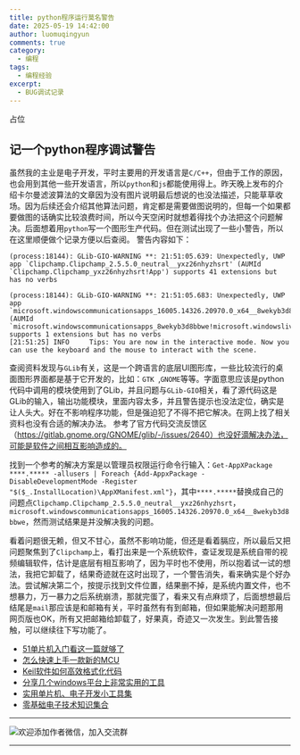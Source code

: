 ```yaml
---
title: python程序运行莫名警告
date: 2025-05-19 14:42:00
author: luomuqingyun
comments: true
category:
  - 编程
tags:
  - 编程经验
excerpt:
  - BUG调试记录
---
```

占位
## 记一个python程序调试警告
虽然我的主业是电子开发，平时主要用的开发语言是`C/C++`，但由于工作的原因，也会用到其他一些开发语言，所以`python`和`js`都能使用得上。昨天晚上发布的介绍卡尔曼滤波算法的文章因为没有图片说明最后想说的也没法描述，只能草草收场。因为后续还会介绍其他算法问题，肯定都是需要做图说明的，但每一个如果都要做图的话确实比较浪费时间，所以今天空闲时就想着得找个办法把这个问题解决。后面想着用`python`写一个图形生产代码。但在测试出现了一些小警告，所以在这里顺便做个记录方便以后查阅。
警告内容如下：
```
(process:18144): GLib-GIO-WARNING **: 21:51:05.639: Unexpectedly, UWP app `Clipchamp.Clipchamp_2.5.5.0_neutral__yxz26nhyzhsrt' (AUMId `Clipchamp.Clipchamp_yxz26nhyzhsrt!App') supports 41 extensions but has no verbs

(process:18144): GLib-GIO-WARNING **: 21:51:05.683: Unexpectedly, UWP app `microsoft.windowscommunicationsapps_16005.14326.20970.0_x64__8wekyb3d8bbwe' (AUMId `microsoft.windowscommunicationsapps_8wekyb3d8bbwe!microsoft.windowslive.mail') supports 1 extensions but has no verbs
[21:51:25] INFO     Tips: You are now in the interactive mode. Now you can use the keyboard and the mouse to interact with the scene. 

```
查阅资料发现与`GLib`有关，这是一个跨语言的底层UI图形库，一些比较流行的桌面图形界面都是基于它开发的，比如：`GTK `,`GNOME`等等。字面意思应该是python代码中调用的模块使用到了GLib，并且问题与`GLib-GIO`相关，看了源代码这是GLib的输入，输出功能模块，里面内容太多，并且警告提示也没法定位，确实是让人头大。好在不影响程序功能，但是强迫犯了不得不把它解决。在网上找了相关资料也没有合适的解决办法。
参考了官方代码交流反馈区（https://gitlab.gnome.org/GNOME/glib/-/issues/2640）也没好滴解决办法，可能是软件之间相互影响造成的。

找到一个参考的解决方案是以管理员权限运行命令行输入：`Get-AppXPackage ****.***** -allusers | Foreach {Add-AppxPackage -DisableDevelopmentMode -Register "$($_.InstallLocation)\AppXManifest.xml"}`，其中`****.*****`替换成自己的问题点`Clipchamp.Clipchamp_2.5.5.0_neutral__yxz26nhyzhsrt`，`microsoft.windowscommunicationsapps_16005.14326.20970.0_x64__8wekyb3d8bbwe`，然而测试结果是并没解决我的问题。

看着问题很无赖，但又不甘心，虽然不影响功能，但还是看着膈应，所以最后又把问题聚焦到了`Clipchamp`上，看打出来是一个系统软件，查证发现是系统自带的视频编辑软件，估计是底层有相互影响了，因为平时也不使用，所以抱着试一试的想法，我把它卸载了，结果奇迹就在这时出现了，一个警告消失，看来确实是个好办法。尝试解决第二个，按提示找到文件位置，结果删不掉，是系统内置文件，也不想暴力，万一暴力之后系统崩溃，那就完蛋了，看来又有点麻烦了，后面想想最后结尾是`mail`那应该是和邮箱有关，平时虽然有有到邮箱，但如果能解决问题那用网页版也OK，所有又把邮箱给卸载了，好果真，奇迹又一次发生。到此警告接触，可以继续往下写功能了。

- [51单片机入门看这一篇就够了](https://mp.weixin.qq.com/s?__biz=MzI1OTQ4MTg4Ng==&mid=2247485523&idx=1&sn=b7fcd1b86e2467d6f03b1a520c39bb06&chksm=ea790022dd0e893452c4994fa16d63111b16d9878c303712f695b58b7af360b7b18c1ed4b201&token=1711068967&lang=zh_CN#rd)
- [怎么快速上手一款新的MCU](https://mp.weixin.qq.com/s?__biz=MzI1OTQ4MTg4Ng==&mid=2247485581&idx=1&sn=b36e6536717774f7931c7aa93d5b237a&chksm=ea7900fcdd0e89ea0db13737720edc996fcb3fdbab3e43b4a92316240ac66d4b5a8bf9a07e78&token=466212876&lang=zh_CN#rd)
- [Keil软件如何高效格式化代码](https://mp.weixin.qq.com/s?__biz=MzI1OTQ4MTg4Ng==&mid=2247485572&idx=1&sn=17cefa35d9d660083d419a7e9b6db6f7&chksm=ea7900f5dd0e89e35b65ba26354cc69ad24f686d8e18abd34e0932567a9345e8c9ed653eee6b&token=1711068967&lang=zh_CN#rd)
- [分享几个windows平台上非常实用的工具](https://mp.weixin.qq.com/s?__biz=MzI1OTQ4MTg4Ng==&mid=2247485420&idx=2&sn=728ca4abbadf7caf51c392e7d7045cbe&chksm=ea790f9ddd0e868b9fa162c80db1876199845f387bbe851c8d38a4e8412329ae635916c13cfb&token=1711068967&lang=zh_CN#rd)
- [实用单片机、电子开发小工具集](https://mp.weixin.qq.com/s?__biz=MzI1OTQ4MTg4Ng==&mid=2247485606&idx=1&sn=2b433faa2e436fc762dc538c9cf3fe14&chksm=ea7900d7dd0e89c169f8948ff3d423016c8f51f1c914eb7b0d20cba8145b9ffa54815915d67b&token=1580674001&lang=zh_CN#rd)
- [零基础电子技术知识集合](https://mp.weixin.qq.com/s?__biz=MzI1OTQ4MTg4Ng==&mid=2247485689&idx=4&sn=211c2d0871a19c5e92cdf0c34f01d96b&chksm=ea790088dd0e899e3042a649a346bc98e94189d1fd18da2b954a7ddb781582dc2d0a82e07f4d&token=970763775&lang=zh_CN#rd)
----

![欢迎添加作者微信，加入交流群](https://files.mdnice.com/user/38598/37e7b97e-a5c7-44d1-9e48-bbe22ab3141d.jpg)

----


